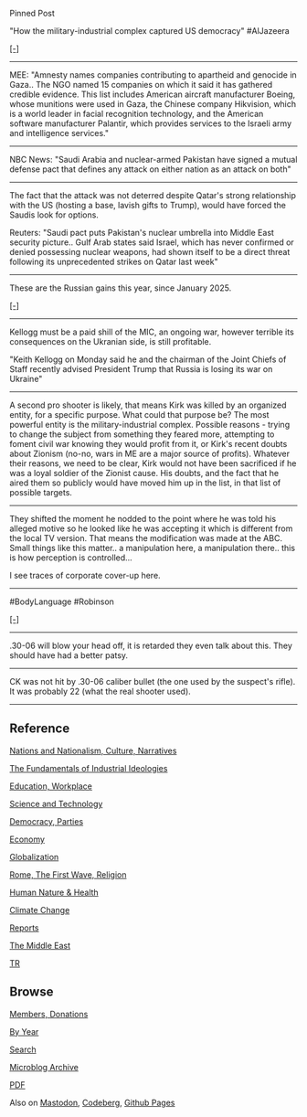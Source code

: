 
Pinned Post

"How the military-industrial complex captured US democracy" \#AlJazeera

[[-]](https://www.youtube.com/embed/cVYTb85_dZw?start=270&end=1276)

---

MEE: "Amnesty names companies contributing to apartheid and genocide
in Gaza..  The NGO named 15 companies on which it said it has gathered
credible evidence. This list includes American aircraft manufacturer
Boeing, whose munitions were used in Gaza, the Chinese company
Hikvision, which is a world leader in facial recognition technology,
and the American software manufacturer Palantir, which provides
services to the Israeli army and intelligence services."

---

NBC News: "Saudi Arabia and nuclear-armed Pakistan have signed a
mutual defense pact that defines any attack on either nation as an
attack on both"

---

The fact that the attack was not deterred despite Qatar's strong
relationship with the US (hosting a base, lavish gifts to Trump),
would have forced the Saudis look for options.

Reuters: "Saudi pact puts Pakistan's nuclear umbrella into Middle East
security picture.. Gulf Arab states said Israel, which has never
confirmed or denied possessing nuclear weapons, had shown itself to be
a direct threat following its unprecedented strikes on Qatar last week"

---

These are the Russian gains this year, since January 2025. 

[[-]](mbl/2025/ukrdata/map36.html)

---

Kellogg must be a paid shill of the MIC, an ongoing war, however
terrible its consequences on the Ukranian side, is still profitable.

"Keith Kellogg on Monday said he and the chairman of the Joint Chiefs
of Staff recently advised President Trump that Russia is losing its
war on Ukraine"

---

A second pro shooter is likely, that means Kirk was killed by an
organized entity, for a specific purpose. What could that purpose be?
The most powerful entity is the military-industrial complex. Possible
reasons - trying to change the subject from something they feared
more, attempting to foment civil war knowing they would profit from
it, or Kirk's recent doubts about Zionism (no-no, wars in ME are a
major source of profits). Whatever their reasons, we need to be clear,
Kirk would not have been sacrificed if he was a loyal soldier of the
Zionist cause. His doubts, and the fact that he aired them so publicly
would have moved him up in the list, in that list of possible targets.

---

They shifted the moment he nodded to the point where he was told his
alleged motive so he looked like he was accepting it which is
different from the local TV version. That means the modification was
made at the ABC. Small things like this matter.. a manipulation here,
a manipulation there.. this is how perception is controlled...

I see traces of corporate cover-up here.

---

\#BodyLanguage \#Robinson

[[-]](https://www.youtube.com/embed/gW0YM8uI7kg?start=1152&end=1370)

---

.30-06 will blow your head off, it is retarded they even talk about
this. They should have had a better patsy.

---

CK was not hit by .30-06 caliber bullet (the one used by the suspect's
rifle). It was probably 22 (what the real shooter used).

---

## Reference

[Nations and Nationalism, Culture, Narratives](0119/2013/02/nations-and-nationalism.html)

[The Fundamentals of Industrial Ideologies](0119/2011/04/fundamentals-of-industrial-ideologies.html)

[Education, Workplace](0119/2017/09/education-workplace.html)

[Science and Technology](0119/2018/09/science-technology.html)

[Democracy, Parties](0119/2016/11/democracy.html)

[Economy](2021/01/economy.html)

[Globalization](0119/2018/09/globalization.html)

[Rome, The First Wave, Religion](0119/2017/12/rome.html)

[Human Nature & Health](2020/07/human-nature.html)

[Climate Change](2022/01/climate.html)

[Reports](2021/01/reports.html)

[The Middle East](0119/2019/07/middleeast.html)

[TR](../tr/index.html)

## Browse

[Members, Donations](2022/08/members.html)

[By Year](years.html)

[Search](https://muratk5n.github.io/thirdwave/en/search.html)

[Microblog Archive](mbl/index.html)

[PDF](https://www.dropbox.com/scl/fi/8kl0sla1booo83zeb28dn/tw-all.pdf?rlkey=p9r319p8jbzak5du3dasju05y&st=28wknfsp&raw=1)

Also on 
[Mastodon](https://fosstodon.org/@muratk5n),
[Codeberg](https://muratk5n.codeberg.page/en/),
[Github Pages](https://muratk5n.github.io/thirdwave/en/)
